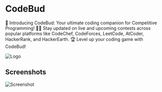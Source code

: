 # CodeBud

🌟 Introducing CodeBud: Your ultimate coding companion for Competitive Programming! 👨‍💻 Stay updated on live and upcoming contests across popular platforms like CodeChef, CodeForces, LeetCode, AtCoder, HackerRank, and  HackerEarth. 🏆 Level up your coding game with CodeBud!


![Logo](https://github.com/Ishita1604/CodeBud/blob/logo.png)


## Screenshots

![Screenshot](https://github.com/Ishita1604/CodeBud/assets/112006649/bd079151-a73d-424c-b227-63079dc4863c)